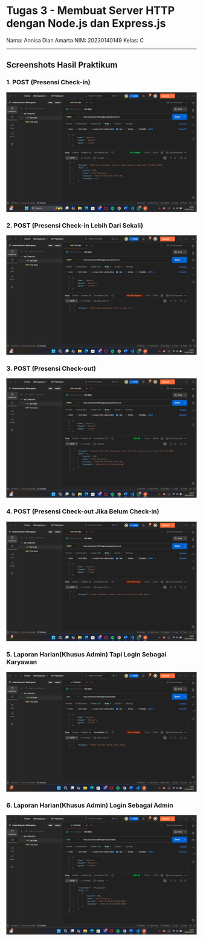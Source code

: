 # Tugas 3 - Membuat Server HTTP dengan Node.js dan Express.js

Nama: Annisa Dian Amarta
NIM: 20230140149
Kelas: C  


---

## Screenshots Hasil Praktikum

### 1. POST (Presensi Check-in)
![POST](screenshoot/presensi_checkin.png)

### 2. POST (Presensi Check-in Lebih Dari Sekali)
![POST](screenshoot/Presensi_Checkin_Lebih_dari_Sekali.png)

### 3. POST (Presensi Check-out)
![POST](screenshoot/Presensi_Checkout.png)

### 4. POST (Presensi Check-out Jika Belum Check-in)
![POST](screenshoot/Presensi_Checkout_Jika_Belum_Checkin.png)

### 5. Laporan Harian(Khusus Admin) Tapi Login Sebagai Karyawan
![GET](screenshoot/Laporan_Harian_sebagai_Karyawan.png)

### 6. Laporan Harian(Khusus Admin) Login Sebagai Admin

![GET](screenshoot/Laporan_Harian_Sebagai_Admin.png)
